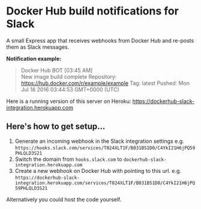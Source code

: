 Docker Hub build notifications for Slack
========================================

A small Express app that receives webhooks from Docker Hub and re-posts them as Slack messages.

**Notification example:**
> Docker Hub BOT [03:45 AM]  
> New image build complete
> Repository: https://hub.docker.com/r/example/example
> Tag: latest
> Pushed: Mon Jul 18 2016 03:44:53 GMT+0000 (UTC)

Here is a running version of this server on Heroku:
https://dockerhub-slack-integration.herokuapp.com

## Here's how to get setup...

1. Generate an incoming webhook in the Slack integration settings e.g. `https://hooks.slack.com/services/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`
2. Switch the domain from `hooks.slack.com` to `dockerhub-slack-integration.herokuapp.com`
3. Create a new webhook on Docker Hub with pointing to this url. e.g. `https://dockerhub-slack-integration.herokuapp.com/services/T024XLT1F/B031BS1D0/C4YkI21H6jPQ59PHLQLD3S21`

Alternatively you could host the code yourself.
